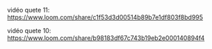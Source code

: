 vidéo quete 11: https://www.loom.com/share/c1f53d3d00514b89b7e1df803f8bd995

vidéo quete 10: https://www.loom.com/share/b98183df67c743b19eb2e000140894f4

